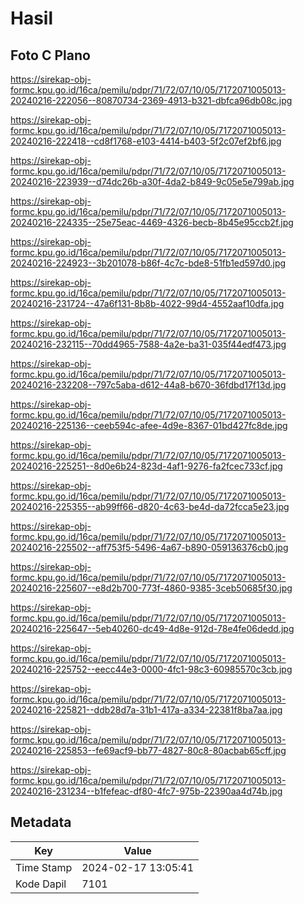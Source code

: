 # Hasil

## Foto C Plano

https://sirekap-obj-formc.kpu.go.id/16ca/pemilu/pdpr/71/72/07/10/05/7172071005013-20240216-222056--80870734-2369-4913-b321-dbfca96db08c.jpg

https://sirekap-obj-formc.kpu.go.id/16ca/pemilu/pdpr/71/72/07/10/05/7172071005013-20240216-222418--cd8f1768-e103-4414-b403-5f2c07ef2bf6.jpg

https://sirekap-obj-formc.kpu.go.id/16ca/pemilu/pdpr/71/72/07/10/05/7172071005013-20240216-223939--d74dc26b-a30f-4da2-b849-9c05e5e799ab.jpg

https://sirekap-obj-formc.kpu.go.id/16ca/pemilu/pdpr/71/72/07/10/05/7172071005013-20240216-224335--25e75eac-4469-4326-becb-8b45e95ccb2f.jpg

https://sirekap-obj-formc.kpu.go.id/16ca/pemilu/pdpr/71/72/07/10/05/7172071005013-20240216-224923--3b201078-b86f-4c7c-bde8-51fb1ed597d0.jpg

https://sirekap-obj-formc.kpu.go.id/16ca/pemilu/pdpr/71/72/07/10/05/7172071005013-20240216-231724--47a6f131-8b8b-4022-99d4-4552aaf10dfa.jpg

https://sirekap-obj-formc.kpu.go.id/16ca/pemilu/pdpr/71/72/07/10/05/7172071005013-20240216-232115--70dd4965-7588-4a2e-ba31-035f44edf473.jpg

https://sirekap-obj-formc.kpu.go.id/16ca/pemilu/pdpr/71/72/07/10/05/7172071005013-20240216-232208--797c5aba-d612-44a8-b670-36fdbd17f13d.jpg

https://sirekap-obj-formc.kpu.go.id/16ca/pemilu/pdpr/71/72/07/10/05/7172071005013-20240216-225136--ceeb594c-afee-4d9e-8367-01bd427fc8de.jpg

https://sirekap-obj-formc.kpu.go.id/16ca/pemilu/pdpr/71/72/07/10/05/7172071005013-20240216-225251--8d0e6b24-823d-4af1-9276-fa2fcec733cf.jpg

https://sirekap-obj-formc.kpu.go.id/16ca/pemilu/pdpr/71/72/07/10/05/7172071005013-20240216-225355--ab99ff66-d820-4c63-be4d-da72fcca5e23.jpg

https://sirekap-obj-formc.kpu.go.id/16ca/pemilu/pdpr/71/72/07/10/05/7172071005013-20240216-225502--aff753f5-5496-4a67-b890-059136376cb0.jpg

https://sirekap-obj-formc.kpu.go.id/16ca/pemilu/pdpr/71/72/07/10/05/7172071005013-20240216-225607--e8d2b700-773f-4860-9385-3ceb50685f30.jpg

https://sirekap-obj-formc.kpu.go.id/16ca/pemilu/pdpr/71/72/07/10/05/7172071005013-20240216-225647--5eb40260-dc49-4d8e-912d-78e4fe06dedd.jpg

https://sirekap-obj-formc.kpu.go.id/16ca/pemilu/pdpr/71/72/07/10/05/7172071005013-20240216-225752--eecc44e3-0000-4fc1-98c3-60985570c3cb.jpg

https://sirekap-obj-formc.kpu.go.id/16ca/pemilu/pdpr/71/72/07/10/05/7172071005013-20240216-225821--ddb28d7a-31b1-417a-a334-22381f8ba7aa.jpg

https://sirekap-obj-formc.kpu.go.id/16ca/pemilu/pdpr/71/72/07/10/05/7172071005013-20240216-225853--fe69acf9-bb77-4827-80c8-80acbab65cff.jpg

https://sirekap-obj-formc.kpu.go.id/16ca/pemilu/pdpr/71/72/07/10/05/7172071005013-20240216-231234--b1fefeac-df80-4fc7-975b-22390aa4d74b.jpg


## Metadata

| Key        | Value               |
| ---------- | ------------------- |
| Time Stamp | 2024-02-17 13:05:41 |
| Kode Dapil | 7101                |



